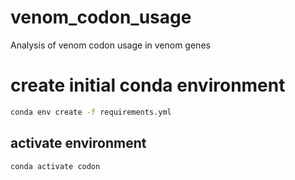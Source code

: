 # venom_codon_usage
Analysis of venom codon usage in venom genes


# create initial conda environment

```bash
conda env create -f requirements.yml
```

## activate environment

```bash
conda activate codon
```
